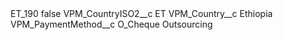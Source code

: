 <?xml version="1.0" encoding="UTF-8"?>
<CustomMetadata xmlns="http://soap.sforce.com/2006/04/metadata" xmlns:xsi="http://www.w3.org/2001/XMLSchema-instance" xmlns:xsd="http://www.w3.org/2001/XMLSchema">
    <label>ET_190</label>
    <protected>false</protected>
    <values>
        <field>VPM_CountryISO2__c</field>
        <value xsi:type="xsd:string">ET</value>
    </values>
    <values>
        <field>VPM_Country__c</field>
        <value xsi:type="xsd:string">Ethiopia</value>
    </values>
    <values>
        <field>VPM_PaymentMethod__c</field>
        <value xsi:type="xsd:string">O_Cheque Outsourcing</value>
    </values>
</CustomMetadata>
